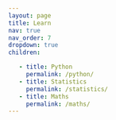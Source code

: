 ```yaml
---
layout: page
title: Learn
nav: true
nav_order: 7
dropdown: true
children:

   - title: Python
     permalink: /python/
   - title: Statistics
     permalink: /statistics/
   - title: Maths
     permalink: /maths/
---
```

